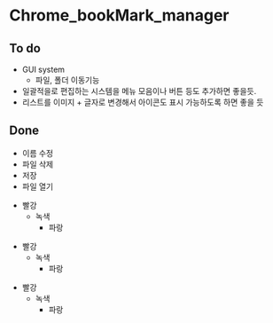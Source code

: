 # Chrome_bookMark_manager

## To do 
- GUI system
  - 파일, 폴더 이동기능
- 일괄적을로 편집하는 시스템을 메뉴 모음이나 버튼 등도 추가하면 좋을듯.
- 리스트를 이미지 + 글자로 변경해서 아이콘도 표시 가능하도록 하면 좋을 듯

## Done
- 이름 수정
- 파일 삭제
- 저장
- 파일 열기

* 빨강
  * 녹색
    * 파랑

+ 빨강
  + 녹색
    + 파랑

- 빨강
  - 녹색
    - 파랑
